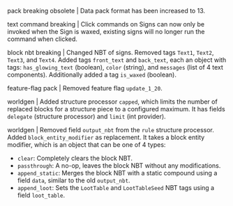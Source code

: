 pack breaking obsolete | Data pack format has been increased to 13.

text command breaking | Click commands on Signs can now only be invoked when the Sign is waxed, existing signs will no longer run the command when clicked.

block nbt breaking | Changed NBT of signs. Removed tags `Text1`, `Text2`, `Text3`, and `Text4`. Added tags `front_text` and `back_text`, each an object with tags: `has_glowing_text` (boolean), `color` (string), and `messages` (list of 4 text components). Additionally added a tag `is_waxed` (boolean).

feature-flag pack | Removed feature flag `update_1_20`.

worldgen | Added structure processor `capped`, which limits the number of replaced blocks for a structure piece to a configured maximum. It has fields `delegate` (structure processor) and `limit` (int provider).

worldgen | Removed field `output_nbt` from the `rule` structure processor. Added `block_entity_modifier` as replacement. It takes a block entity modifier, which is an object that can be one of 4 types:
* `clear`: Completely clears the block NBT.
* `passthrough`: A no-op, leaves the block NBT without any modifications.
* `append_static`: Merges the block NBT with a static compound using a field `data`, similar to the old `output_nbt`.
* `append_loot`: Sets the `LootTable` and `LootTableSeed` NBT tags using a field `loot_table`.
